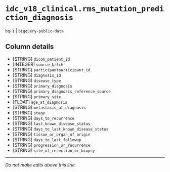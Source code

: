# `idc_v18_clinical.rms_mutation_prediction_diagnosis`
`bq-1` | `bigquery-public-data`

## Column details
* [STRING]    `dicom_patient_id`
* [INTEGER]   `source_batch`
* [STRING]    `participantparticipant_id`
* [STRING]    `diagnosis_id`
* [STRING]    `disease_type`
* [STRING]    `primary_diagnosis`
* [STRING]    `primary_diagnosis_reference_source`
* [STRING]    `primary_site`
* [FLOAT]     `age_at_diagnosis`
* [STRING]    `metastasis_at_diagnosis`
* [STRING]    `stage`
* [STRING]    `days_to_recurrence`
* [STRING]    `last_known_disease_status`
* [STRING]    `days_to_last_known_disease_status`
* [STRING]    `tissue_or_organ_of_origin`
* [STRING]    `days_to_last_followup`
* [STRING]    `progression_or_recurrence`
* [STRING]    `site_of_resection_or_biopsy`

-------------------------------------------------------------------------------
*Do not make edits above this line.*

